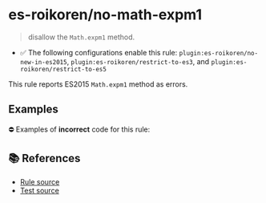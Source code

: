 # es-roikoren/no-math-expm1
> disallow the `Math.expm1` method.

- ✅ The following configurations enable this rule: `plugin:es-roikoren/no-new-in-es2015`, `plugin:es-roikoren/restrict-to-es3`, and `plugin:es-roikoren/restrict-to-es5`

This rule reports ES2015 `Math.expm1` method as errors.

## Examples

⛔ Examples of **incorrect** code for this rule:

<eslint-playground type="bad" code="/*eslint es-roikoren/no-math-expm1: error */
const n = Math.expm1(value)
" />

## 📚 References

- [Rule source](https://github.com/roikoren755/eslint-plugin-es/blob/v0.0.0/src/rules/no-math-expm1.ts)
- [Test source](https://github.com/roikoren755/eslint-plugin-es/blob/v0.0.0/tests/src/rules/no-math-expm1.ts)
